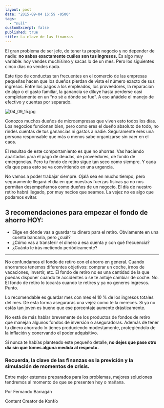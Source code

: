 ```yaml
---
layout: post
date: "2015-09-04 16:59 -0500"
tags: 
  - "null"
customExcerpt: false
published: true
title: La clave de las finanzas
---
```




El gran problema de ser jefe, de tener tu propio negocio y no depender de nadie: **no sabes exactamente cuáles son tus ingresos.** Es algo muy variable: hoy vendes muchísimo y sacas lo de un mes. Pero los siguientes cinco días no vendes nada.

Este tipo de conductas tan frecuentes en el comercio de las empresas pequeñas hacen que los dueños pierdan de vista el número exacto de sus ingresos. Entre los pagos a los empleados, los proveedores, la reparación de algo o el gasto familiar, la ganancia se diluye hasta perderse casi completamente en un “no sé a dónde se fue”. A eso añádele el manejo de efectivo y cuentas por separado.

![04_09_15.jpg]({{site.baseurl}}/img/04_09_15.jpg)

Conozco muchos dueños de microempresas que viven esto todos los días. Los negocios funcionan bien, pero como eres el dueño absoluto de todo, no rindes cuentas de tus ganancias ni gastos a nadie. Seguramente eres una persona responsable que más o menos sabe organizarse sin caer en el caos. 

El resultao de este comportamiento es que no ahorras. Vas haciendo apartados para el pago de deudas, de proveedores, de fondo de emergencias. Pero tu fondo de retiro sigue tan seco como siempre. Y cada día que pasa esto se va convirtiendo en una urgencia.

No vamos a poder trabajar siempre. Ojalá sea en mucho tiempo, pero seguramente llegará el día en que nuestras fuerzas físicas ya no nos permitan desempeñarnos como dueños de un negocio. El día de nuestro retiro habrá llegado, por muy necios que seamos. La vejez no es algo que podamos evitar. 

## 3 recomendaciones para empezar el fondo de ahorro HOY:

* Elige en dónde vas a guardar tu dinero para el retiro. Obviamente en una cuenta bancaria, pero ¿cuál?
* ¿Cómo vas a transferir el dinero a esa cuenta y con qué frecuencia?
* ¿Cuánto le irás metiendo periódicamente?

---
No confundamos el fondo de retiro con el ahorro en general. Cuando ahorramos tenemos diferentes objetivos: comprar un coche, irnos de vacaciones, invertir, etc. El fondo de retiro no es una cantidad de la que puedas disponer cuando te accidentes o se te antoje cambiar de coche. No. El fondo de retiro lo tocarás cuando te retires y ya no generes ingresos. Punto.

Lo recomendable es guardar mes con mes el 10 % de los ingresos totales del mes. De esta forma asegurarás una vejez como te la mereces. Si ya no estás tan joven es bueno que ese porcentaje aumente drásticamente.

No está de más hablar brevemente de los productos de fondos de retiro que manejan algunos fondos de inversión o aseguradoras. Además de tener tu dinero ahorrado lo tienes produciendo modestamente, protegiéndolo de la inflación y conervando el poder adquisitivo. 

Si nunca te habías planteado este pequeño detalle, **no dejes que pase otro día sin que tomes alguna medida al respecto.** 

### Recuerda, la clave de las finanzas es la previción y la simulación de momentos de crisis. 

Entre mejor estemos preparados para los problemas, mejores soluciones tendremos al momento de que se presenten hoy o mañana.

Por Fernando Barragán

Content Creator de Konfío
